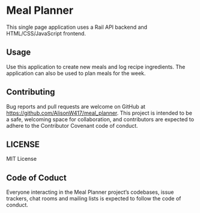 # Meal Planner 
This single page application uses a Rail API backend and HTML/CSS/JavaScript frontend. 

## Usage 
Use this application to create new meals and log recipe ingredients. The application can also be used to plan meals for the week. 

## Contributing 
Bug reports and pull requests are welcome on GitHub at https://github.com/AlisonW417/meal_planner. This project is intended to be a safe, welcoming space for collaboration, and contributors are expected to adhere to the Contributor Covenant code of conduct.

## LICENSE
MIT License 

## Code of Coduct
Everyone interacting in the Meal Planner project’s codebases, issue trackers, chat rooms and mailing lists is expected to follow the code of conduct.